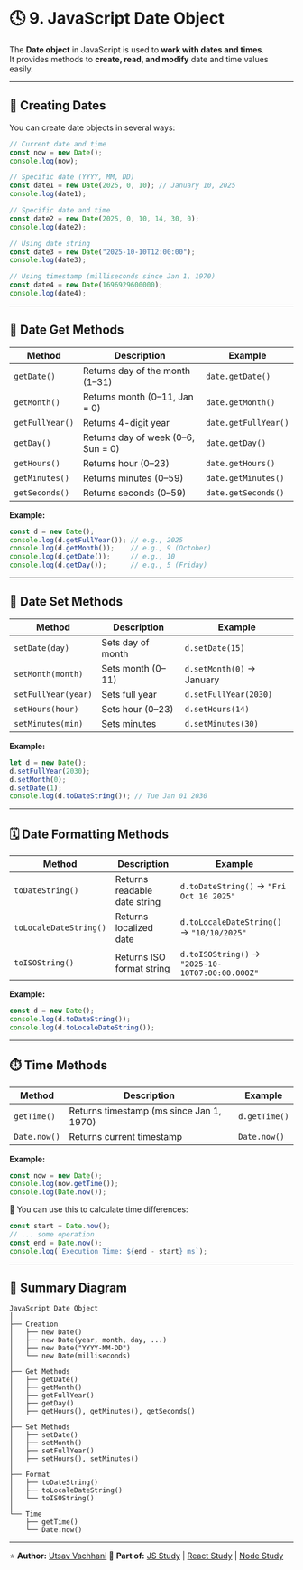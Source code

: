 
# 🕓 9. JavaScript Date Object

The **Date object** in JavaScript is used to **work with dates and times**.  
It provides methods to **create, read, and modify** date and time values easily.

---

## 🧩 Creating Dates

You can create date objects in several ways:

```js
// Current date and time
const now = new Date();
console.log(now);

// Specific date (YYYY, MM, DD)
const date1 = new Date(2025, 0, 10); // January 10, 2025
console.log(date1);

// Specific date and time
const date2 = new Date(2025, 0, 10, 14, 30, 0);
console.log(date2);

// Using date string
const date3 = new Date("2025-10-10T12:00:00");
console.log(date3);

// Using timestamp (milliseconds since Jan 1, 1970)
const date4 = new Date(1696929600000);
console.log(date4);
````

---

## 🧠 Date Get Methods

| Method          | Description                        | Example              |
| --------------- | ---------------------------------- | -------------------- |
| `getDate()`     | Returns day of the month (1–31)    | `date.getDate()`     |
| `getMonth()`    | Returns month (0–11, Jan = 0)      | `date.getMonth()`    |
| `getFullYear()` | Returns 4-digit year               | `date.getFullYear()` |
| `getDay()`      | Returns day of week (0–6, Sun = 0) | `date.getDay()`      |
| `getHours()`    | Returns hour (0–23)                | `date.getHours()`    |
| `getMinutes()`  | Returns minutes (0–59)             | `date.getMinutes()`  |
| `getSeconds()`  | Returns seconds (0–59)             | `date.getSeconds()`  |

**Example:**

```js
const d = new Date();
console.log(d.getFullYear()); // e.g., 2025
console.log(d.getMonth());    // e.g., 9 (October)
console.log(d.getDate());     // e.g., 10
console.log(d.getDay());      // e.g., 5 (Friday)
```

---

## 🧮 Date Set Methods

| Method              | Description       | Example                   |
| ------------------- | ----------------- | ------------------------- |
| `setDate(day)`      | Sets day of month | `d.setDate(15)`           |
| `setMonth(month)`   | Sets month (0–11) | `d.setMonth(0)` → January |
| `setFullYear(year)` | Sets full year    | `d.setFullYear(2030)`     |
| `setHours(hour)`    | Sets hour (0–23)  | `d.setHours(14)`          |
| `setMinutes(min)`   | Sets minutes      | `d.setMinutes(30)`        |

**Example:**

```js
let d = new Date();
d.setFullYear(2030);
d.setMonth(0);
d.setDate(1);
console.log(d.toDateString()); // Tue Jan 01 2030
```

---

## 🗓️ Date Formatting Methods

| Method                 | Description                  | Example                                          |
| ---------------------- | ---------------------------- | ------------------------------------------------ |
| `toDateString()`       | Returns readable date string | `d.toDateString()` → `"Fri Oct 10 2025"`         |
| `toLocaleDateString()` | Returns localized date       | `d.toLocaleDateString()` → `"10/10/2025"`        |
| `toISOString()`        | Returns ISO format string    | `d.toISOString()` → `"2025-10-10T07:00:00.000Z"` |

**Example:**

```js
const d = new Date();
console.log(d.toDateString());
console.log(d.toLocaleDateString());
```

---

## ⏱️ Time Methods

| Method       | Description                              | Example       |
| ------------ | ---------------------------------------- | ------------- |
| `getTime()`  | Returns timestamp (ms since Jan 1, 1970) | `d.getTime()` |
| `Date.now()` | Returns current timestamp                | `Date.now()`  |

**Example:**

```js
const now = new Date();
console.log(now.getTime());
console.log(Date.now());
```

🧮 You can use this to calculate time differences:

```js
const start = Date.now();
// ... some operation
const end = Date.now();
console.log(`Execution Time: ${end - start} ms`);
```

---

## 📆 Summary Diagram

```
JavaScript Date Object
│
├── Creation
│   ├── new Date()
│   ├── new Date(year, month, day, ...)
│   ├── new Date("YYYY-MM-DD")
│   └── new Date(milliseconds)
│
├── Get Methods
│   ├── getDate()
│   ├── getMonth()
│   ├── getFullYear()
│   ├── getDay()
│   ├── getHours(), getMinutes(), getSeconds()
│
├── Set Methods
│   ├── setDate()
│   ├── setMonth()
│   ├── setFullYear()
│   ├── setHours(), setMinutes()
│
├── Format
│   ├── toDateString()
│   ├── toLocaleDateString()
│   └── toISOString()
│
└── Time
    ├── getTime()
    └── Date.now()
```

---

⭐ **Author:** [Utsav Vachhani](https://github.com/utsavvachhani)
📘 **Part of:** [JS Study](../) | [React Study](../../REACT-STUDY) | [Node Study](../../NODE-STUDY)